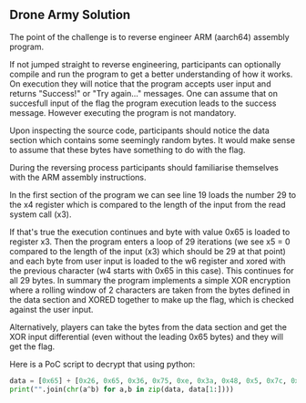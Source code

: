 ## Drone Army Solution

The point of the challenge is to reverse engineer ARM (aarch64) assembly program.

If not jumped straight to reverse engineering, participants can optionally compile and run the program to get a better understanding of how it works. On execution they will notice that the program accepts user input and returns "Success!" or "Try again..." messages.
One can assume that on succesfull input of the flag the program execution leads to the success message. However executing the program is not mandatory. 

Upon inspecting the source code, participants should notice the data section which contains some seemingly random bytes. It would make sense to assume that these bytes have  something to do with the flag.

During the reversing process participants should familiarise themselves with the ARM assembly instructions.

In the first section of the program we can see line 19 loads the number 29 to the x4 register which is compared to the length of the input from the read system call (x3).

If that's true the execution continues and byte with value 0x65 is loaded to register x3. Then the program enters a loop of 29 iterations (we see x5 = 0 compared to the length of the input (x3) which should be 29 at that point) and each byte from user input is loaded to the w6 register and xored with the previous character (w4 starts with 0x65 in this case). 
This continues for all 29 bytes. In summary the program implements a simple XOR encryption where a rolling window of 2 characters are taken from the bytes defined in the data section and XORED together to make up the flag, which is checked against the user input. 

Alternatively, players can take the bytes from the data section and get the XOR input differential (even without the leading 0x65 bytes) and they will get the flag. 

Here is a PoC script to decrypt that using python:
```python
data = [0x65] + [0x26, 0x65, 0x36, 0x75, 0xe, 0x3a, 0x48, 0x5, 0x7c, 0x23, 0x13, 0x75, 0x2a, 0x72, 0x42, 0x30, 0x43, 0x1c, 0x4e, 0x7d, 0xb, 0x38, 0x4a, 0x7f, 0x1a, 0x5e, 0x7f, 0x5e, 0x23]
print("".join(chr(a^b) for a,b in zip(data, data[1:])))
```